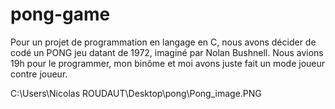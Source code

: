 # pong-game

Pour un projet de programmation en langage en C, nous avons décider de codé un PONG jeu datant de 1972, imaginé par Nolan Bushnell.
Nous avions 19h pour le programmer, mon binôme et moi avons juste fait un mode joueur contre joueur. 


C:\Users\Nicolas ROUDAUT\Desktop\pong\Pong_image.PNG
